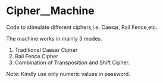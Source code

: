 # Cipher__Machine
Code to stimulate different ciphers,i.e. Caesar, Rail Fence,etc.

The machine works in mainly 3 modes.
1. Traditional Caesar Cipher
2. Rail Fence Cipher
3. Combination of Transposition and Shift Cipher.

Note: Kindly use only numeric values in password.
